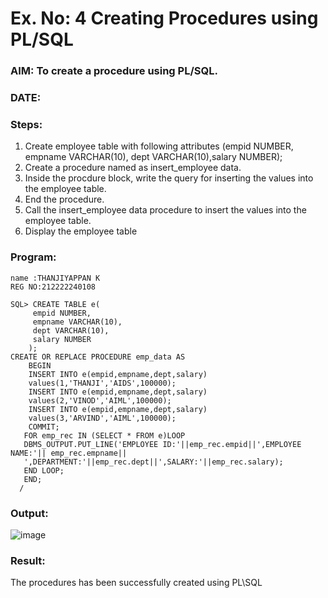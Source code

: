 # Ex. No: 4 Creating Procedures using PL/SQL

### AIM: To create a procedure using PL/SQL.

### DATE:


### Steps:
1. Create employee table with following attributes (empid NUMBER, empname VARCHAR(10), dept VARCHAR(10),salary NUMBER);
2. Create a procedure named as insert_employee data.
3. Inside the procdure block, write the query for inserting the values into the employee table.
4. End the procedure.
5. Call the insert_employee data procedure to insert the values into the employee table.
6. Display the employee table

### Program:
```
name :THANJIYAPPAN K
REG NO:212222240108
```
```
SQL> CREATE TABLE e(
     empid NUMBER,
     empname VARCHAR(10),
     dept VARCHAR(10),
     salary NUMBER
    );
CREATE OR REPLACE PROCEDURE emp_data AS
    BEGIN
    INSERT INTO e(empid,empname,dept,salary)
    values(1,'THANJI','AIDS',100000);
    INSERT INTO e(empid,empname,dept,salary)
    values(2,'VINOD','AIML',100000);
    INSERT INTO e(empid,empname,dept,salary)
    values(3,'ARVIND','AIML',100000);
    COMMIT;
   FOR emp_rec IN (SELECT * FROM e)LOOP
   DBMS_OUTPUT.PUT_LINE('EMPLOYEE ID:'||emp_rec.empid||',EMPLOYEE NAME:'|| emp_rec.empname||
   ',DEPARTMENT:'||emp_rec.dept||',SALARY:'||emp_rec.salary);
   END LOOP;
   END;
  /
```
### Output:
![image](https://github.com/22009011/Ex-No-4-Creating-Procedures-using-PL-SQL/assets/118343461/b14071bc-f168-4d25-b091-60ab8e129f07)

### Result:
The procedures has been successfully created using PL\SQL
